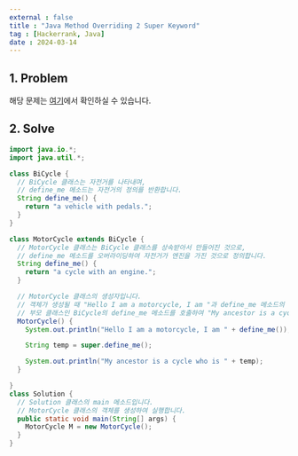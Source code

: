 ```yaml
---
external : false
title : "Java Method Overriding 2 Super Keyword"
tag : [Hackerrank, Java]
date : 2024-03-14
---
```


## 1. Problem

해당 문제는 [여기](https://www.hackerrank.com/challenges/java-method-overriding-2-super-keyword/problem?isFullScreen=true)에서 확인하실 수 있습니다.

## 2. Solve

```java
import java.io.*;
import java.util.*;

class BiCycle {
  // BiCycle 클래스는 자전거를 나타내며,
  // define_me 메소드는 자전거의 정의를 반환합니다.
  String define_me() {
    return "a vehicle with pedals.";
  }
}

class MotorCycle extends BiCycle {
  // MotorCycle 클래스는 BiCycle 클래스를 상속받아서 만들어진 것으로,
  // define_me 메소드를 오버라이딩하여 자전거가 엔진을 가진 것으로 정의합니다.
  String define_me() {
    return "a cycle with an engine.";
  }

  // MotorCycle 클래스의 생성자입니다.
  // 객체가 생성될 때 "Hello I am a motorcycle, I am "과 define_me 메소드의 반환값을 출력하고,
  // 부모 클래스인 BiCycle의 define_me 메소드를 호출하여 "My ancestor is a cycle who is "와 함께 출력합니다.
  MotorCycle() {
    System.out.println("Hello I am a motorcycle, I am " + define_me());

    String temp = super.define_me();

    System.out.println("My ancestor is a cycle who is " + temp);
  }

}
class Solution {
  // Solution 클래스의 main 메소드입니다.
  // MotorCycle 클래스의 객체를 생성하여 실행합니다.
  public static void main(String[] args) {
    MotorCycle M = new MotorCycle();
  }
}
```
